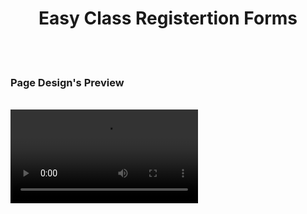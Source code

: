 <h1 align="center">
  Easy Class Registertion Forms
</h1>


<br><br>
<!-- ................................................................................................................................. -->






### Page Design's Preview
<br>
<video src="https://github.com/AbdullahButt2611/Page_Designs/assets/81871162/7abe6a1f-e8d2-4e04-84be-ceb1f2122a11" />








<br><br>
<!-- ................................................................................................................................. -->





### Developer

Muhammad Abdullah Butt <br>
abdullahbutt12292210@gmail.com <br>
> [Instagram](https://www.instagram.com/abdullah.butt.22/)<br>
> [FaceBook](https://www.facebook.com/profile.php?id=100076291614529)<br>
> [YouTube](https://www.youtube.com/channel/UCnuOFQyMywg-KuoN-lmav1Q)<br>
> [Portfolio](https://rebrand.ly/MuhammadAbdullahButt_MABCORP)<br>
> [Project Displayer]( https://rebrand.ly/ProjectDisplayer_MABCORP)
<br><br>
<!-- ................................................................................................................................. -->






